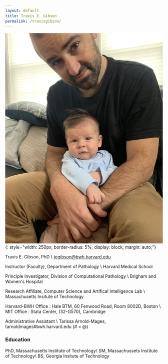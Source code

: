 ```yaml
---
layout: default
title: Travis E. Gibson
permalink: /travisgibson/
---
```

![Travis Gibson](/image/travisgibson.jpg){: style="width: 250px;
    border-radius: 5%;
    display: block;
    margin: auto;"}

Travis E. Gibson, PhD \\
<a href="mailto:tegibson@bwh.harvard.edu" style="display: inline-block"><i class="fa fa-envelope-o"></i> tegibson@bwh.harvard.edu</a>

Instructor (Faculty), Department of Pathology \\
Harvard Medical School

Principle Investigator, Division of Computational Pathology \\
Brigham and Women's Hospital

Research Affiliate, Computer Science and Artifical Intelligence Lab \\
Massachusetts Insitute of Technology


Harvard-BWH Office : Hale BTM, 60 Fenwood Road, Room 8002D, Boston \\
MIT Office : Stata Center, (32-G570), Cambridge

Administrative Assistant \\
Tarissa Arnold-Mages, tarnoldmages#bwh.harvard.edu (# = @)

### Education
PhD, Massachusetts Institute of Technology\\
SM, Massachussets Institute of Technology\\
BS, Georgia Insitute of Technology
